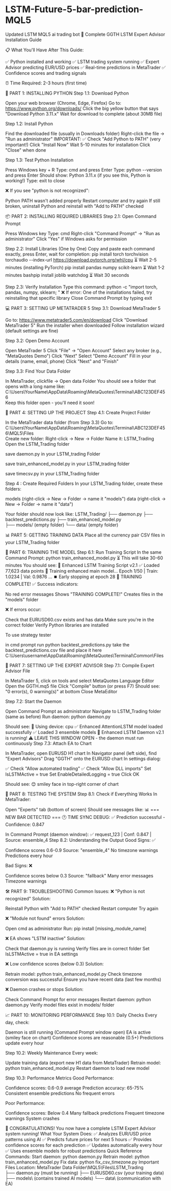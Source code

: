 # LSTM-Future-5-bar-prediction-MQL5
Updated LSTM MQL5 ai trading bot
🚀 Complete GGTH LSTM Expert Advisor Installation Guide

📋 What You'll Have After This Guide:

✅ Python installed and working
✅ LSTM trading system running
✅ Expert Advisor predicting EUR/USD prices
✅ Real-time predictions in MetaTrader
✅ Confidence scores and trading signals


⏰ Time Required: 2-3 hours (first time)

🔧 PART 1: INSTALLING PYTHON
Step 1.1: Download Python

Open your web browser (Chrome, Edge, Firefox)
Go to: https://www.python.org/downloads/
Click the big yellow button that says "Download Python 3.11.x"
Wait for download to complete (about 30MB file)

Step 1.2: Install Python

Find the downloaded file (usually in Downloads folder)
Right-click the file → "Run as administrator"
IMPORTANT: ✅ Check "Add Python to PATH" (very important!)
Click "Install Now"
Wait 5-10 minutes for installation
Click "Close" when done

Step 1.3: Test Python Installation

Press Windows key + R
Type: cmd and press Enter
Type: python --version and press Enter
Should show: Python 3.11.x (if you see this, Python is working!)
Type: exit to close

❌ If you see "python is not recognized":

Python PATH wasn't added properly
Restart computer and try again
If still broken, uninstall Python and reinstall with "Add to PATH" checked


📦 PART 2: INSTALLING REQUIRED LIBRARIES
Step 2.1: Open Command Prompt

Press Windows key
Type: cmd
Right-click "Command Prompt" → "Run as administrator"
Click "Yes" if Windows asks for permission

Step 2.2: Install Libraries (One by One)
Copy and paste each command exactly, press Enter, wait for completion:
pip install torch torchvision torchaudio --index-url https://download.pytorch.org/whl/cpu
⏳ Wait 2-5 minutes (installing PyTorch)
pip install pandas numpy scikit-learn
⏳ Wait 1-2 minutes
bashpip install joblib watchdog
⏳ Wait 30 seconds

Step 2.3: Verify Installation
Type this command:
python -c "import torch, pandas, numpy, sklearn; "
❌ If error: One of the installations failed, try reinstalling that specific library
Close Command Prompt by typing exit

💻 PART 3: SETTING UP METATRADER 5
Step 3.1: Download MetaTrader 5

Go to: https://www.metatrader5.com/en/download
Click "Download MetaTrader 5"
Run the installer when downloaded
Follow installation wizard (default settings are fine)

Step 3.2: Open Demo Account

Open MetaTrader 5
Click "File" → "Open Account"
Select any broker (e.g., "MetaQuotes Demo")
Click "Next"
Select "Demo Account"
Fill in your details (name, email, phone)
Click "Next" and "Finish"

Step 3.3: Find Your Data Folder

In MetaTrader, clickfile → Open data Folder
You should see a folder that opens with a long name like:
C:\Users\YourName\AppData\Roaming\MetaQuotes\Terminal\ABC123DEF456\
Keep this folder open - you'll need it soon!


📁 PART 4: SETTING UP THE PROJECT
Step 4.1: Create Project Folder

In the MetaTrader data folder (from Step 3.3)
Go to: C:\Users\YourName\AppData\Roaming\MetaQuotes\Terminal\ABC123DEF456\MQL5\Files\
Create new folder: Right-click → New → Folder
Name it: LSTM_Trading
Open the LSTM_Trading folder

save daemon.py in your LSTM_trading Folder

save train_enhanced_model.py in your LSTM_trading folder

save timecsv.py in your LSTM_Trading folder


Step 4 : Create Required Folders
In your LSTM_Trading folder, create these folders:

models (right-click → New → Folder → name it "models")
data (right-click → New → Folder → name it "data")

Your folder should now look like:
LSTM_Trading/
├── daemon.py
├── backtest_predictions.py
├── train_enhanced_model.py  
├── models/ (empty folder)
└── data/ (empty folder)

📊 PART 5: GETTING TRAINING DATA
Place all the currency pair CSV files in your LSTM_Trading folder

🧠 PART 6: TRAINING THE MODEL
Step 6.1: Run Training Script
In the same Command Prompt:
python train_enhanced_model.py
⏳ This will take 30-60 minutes
You should see:
🚀 Enhanced LSTM Training Script v2.1
✅ Loaded 77,623 data points
🎯 Training enhanced main model...
Epoch   1/50 | Train: 1.0234 | Val: 0.9876
...
⏹️  Early stopping at epoch 28
🎉 TRAINING COMPLETE!
✅ Success indicators:

No red error messages
Shows "TRAINING COMPLETE!"
Creates files in the "models" folder

❌ If errors occur:

Check that EURUSD60.csv exists and has data
Make sure you're in the correct folder
Verify Python libraries are installed

To use strategy tester 

in cmd prompt run 
python backtest_predictions.py
take the backtest_predictions.csv file and place it here
C:\Users\username\AppData\Roaming\MetaQuotes\Terminal\Common\Files

🤖 PART 7: SETTING UP THE EXPERT ADVISOR
Step 7.1: Compile Expert Advisor File

In MetaTrader 5, click on tools and select MetaQuotes Language Editor
Open the GGTH.mq5 file
Click "Compile" button (or press F7)
Should see: "0 error(s), 0 warning(s)" at bottom
Close MetaEditor

Step 7.2: Start the Daemon

Open Command Prompt as administrator
Navigate to LSTM_Trading folder (same as before)
Run daemon:
python daemon.py


Should see:
🚀 Using device: cpu
✅ Enhanced AttentionLSTM model loaded successfully
✅ Loaded 3 ensemble models
🎯 Enhanced LSTM Daemon v2.1 is running!
⚠️ LEAVE THIS WINDOW OPEN - the daemon must run continuously
Step 7.3: Attach EA to Chart

In MetaTrader, open EURUSD H1 chart
In Navigator panel (left side), find "Expert Advisors"
Drag "GGTH" onto the EURUSD chart
In settings dialog:

✅ Check "Allow automated trading"
✅ Check "Allow DLL imports"
Set IsLSTMActive = true
Set EnableDetailedLogging = true
Click OK


Should see: 😊 smiley face in top-right corner of chart


🎯 PART 8: TESTING THE SYSTEM
Step 8.1: Check if Everything Works
In MetaTrader:

Open "Experts" tab (bottom of screen)
Should see messages like:
📊 === NEW BAR DETECTED ===
🕐 TIME SYNC DEBUG:
✅ Prediction successful - Confidence: 0.847


In Command Prompt (daemon window):
✅ request_123 | Conf: 0.847 | Source: ensemble_4
Step 8.2: Understanding the Output
Good Signs: ✅

Confidence scores 0.6-0.9
Source: "ensemble_4"
No timezone warnings
Predictions every hour

Bad Signs: ❌

Confidence scores below 0.3
Source: "fallback"
Many error messages
Timezone warnings


🛠️ PART 9: TROUBLESHOOTING
Common Issues:
❌ "Python is not recognized"
Solution:

Reinstall Python with "Add to PATH" checked
Restart computer
Try again

❌ "Module not found" errors
Solution:

Open cmd as administrator
Run: pip install [missing_module_name]

❌ EA shows "LSTM inactive"
Solution:

Check that daemon.py is running
Verify files are in correct folder
Set IsLSTMActive = true in EA settings

❌ Low confidence scores (below 0.3)
Solution:

Retrain model: python train_enhanced_model.py
Check timezone conversion was successful
Ensure you have recent data (last few months)

❌ Daemon crashes or stops
Solution:

Check Command Prompt for error messages
Restart daemon: python daemon.py
Verify model files exist in models/ folder


📈 PART 10: MONITORING PERFORMANCE
Step 10.1: Daily Checks
Every day, check:

Daemon is still running (Command Prompt window open)
EA is active (smiley face on chart)
Confidence scores are reasonable (0.5+)
Predictions update every hour

Step 10.2: Weekly Maintenance
Every week:

Update training data (export new H1 data from MetaTrader)
Retrain model: python train_enhanced_model.py
Restart daemon to load new model

Step 10.3: Performance Metrics
Good Performance:

Confidence scores: 0.6-0.9 average
Prediction accuracy: 65-75%
Consistent ensemble predictions
No frequent errors

Poor Performance:

Confidence scores: Below 0.4
Many fallback predictions
Frequent timezone warnings
System crashes


🎉 CONGRATULATIONS!
You now have a complete LSTM Expert Advisor system running!
What Your System Does:
✅ Analyzes EUR/USD price patterns using AI
✅ Predicts future prices for next 5 hours
✅ Provides confidence scores for each prediction
✅ Updates automatically every hour
✅ Uses ensemble models for robust predictions
Quick Reference Commands:
Start daemon: python daemon.py
Retrain model: python train_enhanced_model.py
Fix data: python fix_csv_timezone.py
Important Files Location:
MetaTrader Data Folder\MQL5\Files\LSTM_Trading\
├── daemon.py (must be running)
├── EURUSD60.csv (your training data)
├── models\ (contains trained AI models)
└── data\ (communication with EA)
